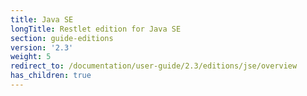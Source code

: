 ```yaml
---
title: Java SE
longTitle: Restlet edition for Java SE
section: guide-editions
version: '2.3'
weight: 5
redirect_to: /documentation/user-guide/2.3/editions/jse/overview
has_children: true
---
```

